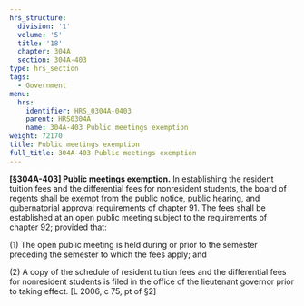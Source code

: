 ```yaml
---
hrs_structure:
  division: '1'
  volume: '5'
  title: '18'
  chapter: 304A
  section: 304A-403
type: hrs_section
tags:
  - Government
menu:
  hrs:
    identifier: HRS_0304A-0403
    parent: HRS0304A
    name: 304A-403 Public meetings exemption
weight: 72170
title: Public meetings exemption
full_title: 304A-403 Public meetings exemption
---
```

**[§304A-403] Public meetings exemption.** In establishing the resident tuition fees and the differential fees for nonresident students, the board of regents shall be exempt from the public notice, public hearing, and gubernatorial approval requirements of chapter 91\. The fees shall be established at an open public meeting subject to the requirements of chapter 92; provided that:

(1) The open public meeting is held during or prior to the semester preceding the semester to which the fees apply; and

(2) A copy of the schedule of resident tuition fees and the differential fees for nonresident students is filed in the office of the lieutenant governor prior to taking effect. [L 2006, c 75, pt of §2]